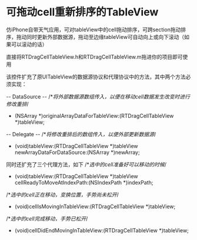 # 可拖动cell重新排序的TableView
仿iPhone自带天气应用，可对tableView中的cell拖动排序，可跨section拖动排序，拖动同时更新外部数据源，拖动至边缘tableView可自动向上或向下滚动（如果可以滚动的话）

直接将RTDragCellTableView.h和RTDragCellTableView.m拖进你的项目即可使用

该控件扩充了原UITableView的数据源协议和代理协议中的方法，其中两个方法必须实现：

-- DataSource --
/**将外部数据源数组传入，以便在移动cell数据发生改变时进行修改重排*/
- (NSArray *)originalArrayDataForTableView:(RTDragCellTableView *)tableView;

-- Delegate --
/**将修改重排后的数组传入，以便外部更新数据源*/
 - (void)tableView:(RTDragCellTableView *)tableView newArrayDataForDataSource:(NSArray *)newArray;

同时还扩充了三个代理方法，如下
 /**选中的cell准备好可以移动的时候*/
 - (void)tableView:(RTDragCellTableView *)tableView cellReadyToMoveAtIndexPath:(NSIndexPath *)indexPath;

 /**选中的cell正在移动，变换位置，手势尚未松开*/
 - (void)cellIsMovingInTableView:(RTDragCellTableView *)tableView;

 /**选中的cell完成移动，手势已松开*/
 - (void)cellDidEndMovingInTableView:(RTDragCellTableView *)tableView;
